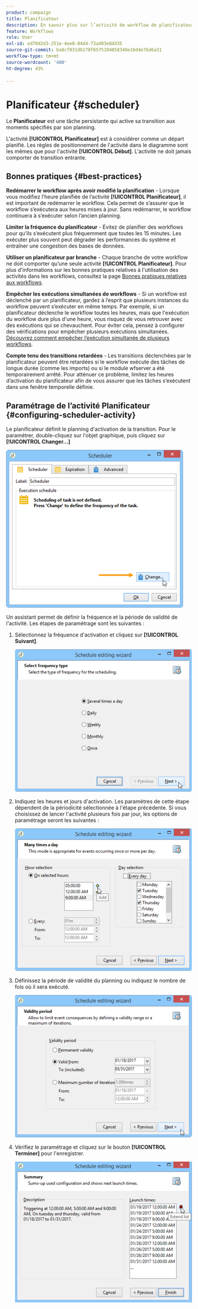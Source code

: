 ```yaml
---
product: campaign
title: Planificateur
description: En savoir plus sur l’activité de workflow de planificateur
feature: Workflows
role: User
exl-id: ed70d2d3-251e-4ee8-84d4-73ad03e8dd35
source-git-commit: ba8cf031db178f6575104858340e16d4e7bd6a31
workflow-type: tm+mt
source-wordcount: '400'
ht-degree: 43%

---
```


# Planificateur {#scheduler}



Le **Planificateur** est une tâche persistante qui active sa transition aux moments spécifiés par son planning.

L&#39;activité **[!UICONTROL Planificateur]** est à considérer comme un départ planifié. Les règles de positionnement de l&#39;activité dans le diagramme sont les mêmes que pour l&#39;activité **[!UICONTROL Début]**. L&#39;activité ne doit jamais comporter de transition entrante.

## Bonnes pratiques {#best-practices}

**Redémarrer le workflow après avoir modifié la planification** - Lorsque vous modifiez l’heure planifiée de l’activité **[!UICONTROL Planificateur]**, il est important de redémarrer le workflow. Cela permet de s’assurer que le workflow s’exécutera aux heures mises à jour. Sans redémarrer, le workflow continuera à s’exécuter selon l’ancien planning.

**Limiter la fréquence du planificateur** - Évitez de planifier des workflows pour qu’ils s’exécutent plus fréquemment que toutes les 15 minutes. Les exécuter plus souvent peut dégrader les performances du système et entraîner une congestion des bases de données.

**Utiliser un planificateur par branche** - Chaque branche de votre workflow ne doit comporter qu’une seule activité **[!UICONTROL Planificateur]**. Pour plus d&#39;informations sur les bonnes pratiques relatives à l&#39;utilisation des activités dans les workflows, consultez la page [Bonnes pratiques relatives aux workflows](workflow-best-practices.md#using-activities).

**Empêcher les exécutions simultanées de workflows** - Si un workflow est déclenché par un planificateur, gardez à l’esprit que plusieurs instances du workflow peuvent s’exécuter en même temps. Par exemple, si un planificateur déclenche le workflow toutes les heures, mais que l&#39;exécution du workflow dure plus d&#39;une heure, vous risquez de vous retrouver avec des exécutions qui se chevauchent. Pour éviter cela, pensez à configurer des vérifications pour empêcher plusieurs exécutions simultanées. [Découvrez comment empêcher l’exécution simultanée de plusieurs workflows](monitor-workflow-execution.md#preventing-simultaneous-multiple-executions).

**Compte tenu des transitions retardées** - Les transitions déclenchées par le planificateur peuvent être retardées si le workflow exécute des tâches de longue durée (comme les imports) ou si le module wfserver a été temporairement arrêté. Pour atténuer ce problème, limitez les heures d’activation du planificateur afin de vous assurer que les tâches s’exécutent dans une fenêtre temporelle définie.

## Paramétrage de l’activité Planificateur {#configuring-scheduler-activity}

Le planificateur définit le planning d&#39;activation de la transition. Pour le paramétrer, double-cliquez sur l&#39;objet graphique, puis cliquez sur **[!UICONTROL Changer…]**

![](assets/s_user_segmentation_scheduler.png)

Un assistant permet de définir la fréquence et la période de validité de l&#39;activité. Les étapes de paramétrage sont les suivantes :

1. Sélectionnez la fréquence d&#39;activation et cliquez sur **[!UICONTROL Suivant]**.

   ![](assets/s_user_segmentation_scheduler2.png)

1. Indiquez les heures et jours d&#39;activation. Les paramètres de cette étape dépendent de la périodicité sélectionnée à l&#39;étape précédente. Si vous choisissez de lancer l&#39;activité plusieurs fois par jour, les options de paramétrage seront les suivantes :

   ![](assets/s_user_segmentation_scheduler3.png)

1. Définissez la période de validité du planning ou indiquez le nombre de fois où il sera exécuté.

   ![](assets/s_user_segmentation_scheduler4.png)

1. Vérifiez le paramétrage et cliquez sur le bouton **[!UICONTROL Terminer]** pour l&#39;enregistrer.

   ![](assets/s_user_segmentation_scheduler5.png)

